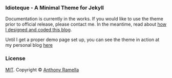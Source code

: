 ### Idioteque - A Minimal Theme for Jekyll
Documentation is currently in the works. If you would like to use the theme prior to official release, please contact me. In the meantime, read about [how I designed and coded this blog](http://anthonyramella.com/blog/new-blog-design/).

Until I get a proper demo page set up, you can see the theme in action at my personal blog [here](http://anthonyramella.com)

### License
[MIT](https://github.com/bk2dcradle/accent/blob/gh-pages/LICENSE). Copyright &copy; [Anthony Ramella](http://twitter.com/tonecodes)